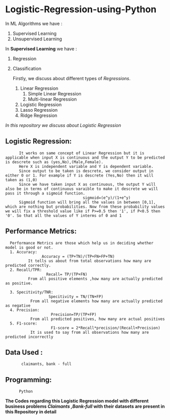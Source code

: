 # Logistic-Regression-using-Python

 In ML Algorithms we have :
1. Supervised Learning
2. Unsupervised Learning


In **Supervised Learning** we have :
1. Regression
2. Classification

     Firstly, we discuss about different types of *Regressions*.
      1. Linear Regression
          1. Simple Linear Regression
          2. Multi-linear Regression
      2. Logistic Regression
      3. Lasso Regression 
      4. Ridge Regression
     
     
 *In this repository we discuss about Logistic Regression*
 
 ## Logistic Regression:
          It works on same concept of Linear Regression but it is applicable when input X is continuous and the output Y to be predicted is descrete such as (yes,No),(Male,Female).
          Here X is independent variable and Y is dependent variable.
          Since output to be taken is descrete, we consider output in either 0 or 1. For example if Y is descrete (Yes,No) then it will taken as (1,0)
          Since we have taken input X as continuous, the output Y will also be in terms of continuous varaible to make it descrete we will pass it through a sigmoid function.
                                      sigmoid=(e^y)/(1+e^y)
          Sigmoid function will bring all the values in between [0,1], which are nothing but probabilities. Now from these probability values we will fix a threshold value like if P>=0.5 then '1', if P<0.5 then '0'. So that all the values of Y interms of 0 and 1
          
## Performance Metrics:
      Performance Metrics are those which help us in deciding whether model is good or not.
      1. Accuracy: 
                    Accuracy = (TP+TN)/(TP+FN+FP+TN)
              It tells us about from total observations how many are predicted correctly.
      2. Recall/TPR:
                      Recall= TP/(TP+FN)
              From all positive elements ,how many are actually predicted as positive.
      
      3. Specitivity/TNR:
                       Specitivity = TN/(TN+FP)
               From all negative elements how many are actually predicted as negative
      4. Precision:
                        Precision=TP/(TP+FP)
               From all predicted positives, how many are actual positives
      5. F1-score:
                        F1-score = 2*Recall*precision/(Recall+Precision)
               It is used to say from all observations how many are predicted incorrectly
 
 


## Data Used :
           claimants, bank - full
          
## Programming: 
          Python
 
 
**The Codes regarding this Logistic Regression model with different business problems *Claimants ,Bank-full*  with their datasets are present in this Repository in detail**
          
